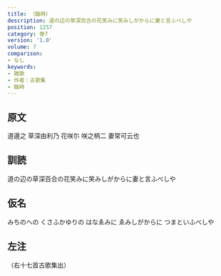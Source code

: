 ```yaml
---
title: （臨時）
description: 道の辺の草深百合の花笑みに笑みしがからに妻と言ふべしや
position: 1257
category: 巻7
version: '1.0'
volume: 7
comparison:
- なし
keywords:
- 雑歌
- 作者：古歌集
- 臨時
---
```


## 原文

道邊之 草深由利乃 花咲尓 咲之柄二 妻常可云也

## 訓読

道の辺の草深百合の花笑みに笑みしがからに妻と言ふべしや

## 仮名

みちのへの くさふかゆりの はなゑみに ゑみしがからに つまといふべしや

## 左注

（右十七首古歌集出）
